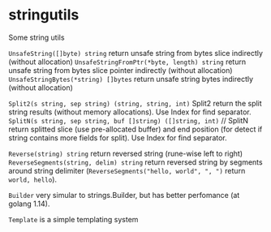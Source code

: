 # stringutils

Some string utils

`UnsafeString([]byte) string` return unsafe string from bytes slice indirectly (without allocation)
`UnsafeStringFromPtr(*byte, length) string` return unsafe string from bytes slice pointer indirectly (without allocation)
`UnsafeStringBytes(*string) []bytes` return unsafe string bytes indirectly (without allocation)

`Split2(s string, sep string) (string, string, int)`  Split2 return the split string results (without memory allocations). Use Index for find separator.
`SplitN(s string, sep string, buf []string) ([]string, int)` // SplitN return splitted slice (use pre-allocated buffer) and end position (for detect if string contains more fields for split). Use Index for find separator.

`Reverse(string) string` return reversed string (rune-wise left to right)
`ReverseSegments(string, delim) string` return reversed string by segments around string delimiter (`ReverseSegments("hello, world", ", ")` return `world, hello`).

`Builder` very simular to strings.Builder, but has better perfomance (at golang 1.14).

`Template` is a simple templating system
